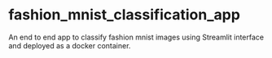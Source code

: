 # fashion_mnist_classification_app
An end to end app to classify fashion mnist images using Streamlit interface and deployed as a docker container.
